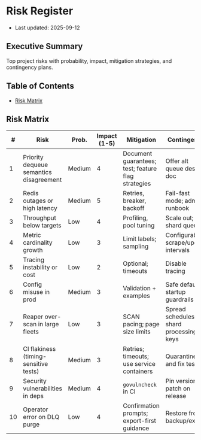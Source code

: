 # Risk Register

- Last updated: 2025-09-12

## Executive Summary

Top project risks with probability, impact, mitigation strategies, and contingency plans.

## Table of Contents

- [Risk Matrix](#risk-matrix)

## Risk Matrix

| # | Risk | Prob. | Impact (1-5) | Mitigation | Contingency |
|---|------|-------|--------------|------------|-------------|
| 1 | Priority dequeue semantics disagreement | Medium | 4 | Document guarantees; test; feature flag strategies | Offer alt queue design doc |
| 2 | Redis outages or high latency | Medium | 5 | Retries, breaker, backoff | Fail-fast mode; admin runbook |
| 3 | Throughput below targets | Low | 4 | Profiling, pool tuning | Scale out; shard queues |
| 4 | Metric cardinality growth | Low | 3 | Limit labels; sampling | Configurable scrape/update intervals |
| 5 | Tracing instability or cost | Low | 2 | Optional; timeouts | Disable tracing |
| 6 | Config misuse in prod | Medium | 3 | Validation + examples | Safe defaults; startup guardrails |
| 7 | Reaper over-scan in large fleets | Low | 3 | SCAN pacing; page size limits | Spread schedules; shard processing keys |
| 8 | CI flakiness (timing-sensitive tests) | Medium | 3 | Retries; timeouts; use service containers | Quarantine and fix tests |
| 9 | Security vulnerabilities in deps | Medium | 4 | `govulncheck` in CI | Pin versions; patch on release |
| 10 | Operator error on DLQ purge | Low | 4 | Confirmation prompts; export-first guidance | Restore from backup/export |
